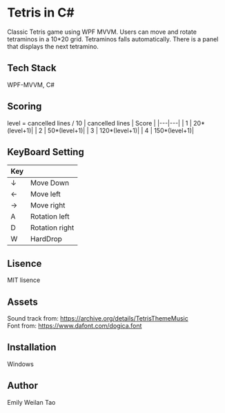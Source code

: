 # Tetris in C#
Classic Tetris game using WPF MVVM. Users can move and rotate tetraminos in a 10\*20 grid. Tetraminos falls automatically. There is a panel that displays the next tetramino.

## Tech Stack
WPF-MVVM, C#

## Scoring
level = cancelled lines / 10
| cancelled lines | Score |
|---|---|
| 1 | 20*(level+1)|
| 2 | 50*(level+1)|
| 3 | 120*(level+1)|
| 4 | 150*(level+1)|

## KeyBoard Setting
| Key |  |
|---|---|
| ↓ | Move Down |
| ← | Move left |
| → | Move right |
| A | Rotation left |
| D | Rotation right |
| W | HardDrop |

## Lisence
MIT lisence

## Assets
Sound track from: https://archive.org/details/TetrisThemeMusic </br>
Font from: https://www.dafont.com/dogica.font

## Installation 
Windows

## Author
Emily Weilan Tao
